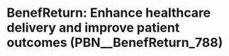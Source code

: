 # BenefReturn: __Enhance healthcare delivery and improve patient outcomes__ (PBN__BenefReturn_788)

